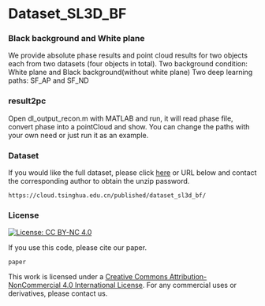# Dataset_SL3D_BF
### Black background and White plane
We provide absolute phase results and point cloud results for two objects each from two datasets (four objects in total).
Two background condition: White plane and Black background(without white plane)
Two deep learning paths: SF_AP and SF_ND

### result2pc
Open dl_output_recon.m with MATLAB and run, it will read phase file, convert phase into a pointCloud and show. You can change the paths with your own need or just run it as an example.


### Dataset
If you would like the full dataset, please click [here](https://cloud.tsinghua.edu.cn/published/dataset_sl3d_bf/) or URL below and contact the corresponding author to obtain the unzip password.
```
https://cloud.tsinghua.edu.cn/published/dataset_sl3d_bf/
```

### License
[![License: CC BY-NC 4.0](https://img.shields.io/badge/License-CC%20BY--NC%204.0-lightgrey.svg)](https://creativecommons.org/licenses/by-nc/4.0/)

If you use this code, please cite our paper.

```
paper
```

This work is licensed under a [Creative Commons Attribution-NonCommercial 4.0 International License](http://creativecommons.org/licenses/by-nc/4.0/). 
For any commercial uses or derivatives, please contact us.

